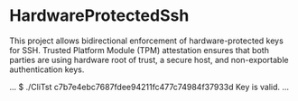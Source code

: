 # HardwareProtectedSsh

This project allows bidirectional enforcement of hardware-protected keys for SSH. Trusted Platform Module (TPM) attestation ensures that both parties are using hardware root of trust, a secure host, and non-exportable authentication keys.

...
$ ./CliTst c7b7e4ebc7687fdee94211fc477c74984f37933d
Key is valid.
...